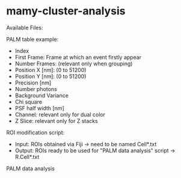 # mamy-cluster-analysis

Available Files:

PALM table example: 
- Index
- First Frame: Frame at which an event firstly appear
- Number Frames: (relevant only when grouping)
- Position X [nm]: (0 to 51200)
- Position Y [nm]: (0 to 51200)
- Precision [nm]
- Number photons
- Background Variance
- Chi square
- PSF half width [nm]
- Channel: relevant only for dual color
- Z Slice: relevant only for Z stacks 

ROI modification script:
- Input: ROIs obtained via Fiji -> need to be named Cell*.txt
- Output: ROIs ready to be used for "PALM data analysis" script -> R.Cell*.txt

PALM data analysis
